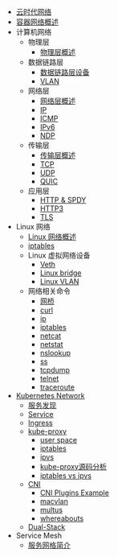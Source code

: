 - [云时代网络](Cloud%20Native%20Network/Cloud-Native-Network.md)
- [容器网络概述](Cloud%20Native%20Network/Docker-容器网络概述.md)
- 计算机网络
  - 物理层
    - [物理层概述](Computer%20Network/Physical%20Layer/computer-network-physical.md)
  - 数据链路层
    - [数据链路层设备](Computer%20Network/Physical%20Layer/computer-network-data-link-device.md)
    - [VLAN](Computer%20Network/Physical%20Layer/VLAN.md)
  - 网络层
    - [网络层概述](Computer%20Network/Network%20Layer/computer-network-network.md)
    - [IP](Computer%20Network/Network%20Layer/IP.md)
    - [ICMP](Computer%20Network/Network%20Layer/ICMP.md)
    - [IPv6](Computer%20Network/Network%20Layer/IPv6.md)
    - [NDP](Computer%20Network/Network%20Layer/NDP.md)
  - 传输层
    - [传输层概述](Computer%20Network/Transport%20Layer/computer-network-transport.md)
    - [TCP](Computer%20Network/Transport%20Layer/TCP.md)
    - [UDP](Computer%20Network/Transport%20Layer/UDP.md)
    - [QUIC](Computer%20Network/Transport%20Layer/quic.md)
  - 应用层
    - [HTTP & SPDY](Computer%20Network/Application%20Layer/http.md)
    - [HTTP3](Computer%20Network/Application%20Layer/http3.md)
    - [TLS](Computer%20Network/Application%20Layer/TLS.md)
- Linux 网络
  - [Linux 网络概述](Linux%20Network/linux-network-introduction.md)
  - [iptables](Linux%20Network/iptables.md)
  - Linux 虚拟网络设备
    - [Veth](Linux%20Network/Veth.md)
    - [Linux bridge](Linux%20Network/Linux-Bridge.md)
    - [Linux VLAN](Linux%20Network/Linux-VLAN.md)
  - 网络相关命令
    - [网桥](Linux%20Network/Command/cmd-brctl.md)
    - [curl](Linux%20Network/Command/cmd-curl.md)
    - [ip](Linux%20Network/Command/cmd-ip.md)
    - [iptables](Linux%20Network/Command/cmd-iptables.md)
    - [netcat](Linux%20Network/Command/cmd-netcat.md)
    - [netstat](Linux%20Network/Command/cmd-netstat.md)
    - [nslookup](Linux%20Network/Command/cmd-nslookup.md)
    - [ss](Linux%20Network/Command/cmd-ss.md)
    - [tcpdump](Linux%20Network/Command/cmd-tcpdump.md)
    - [telnet](Linux%20Network/Command/cmd-telnet.md)
    - [traceroute](Linux%20Network/Command/cmd-traceroute.md)
- [Kubernetes Network](Cloud%20Native%20Network/K8s/K8s-网络概述.md)
  - [服务发现](Cloud%20Native%20Network/K8s/DNS/k8s-service-discovery.md)
  - [Service](Cloud%20Native%20Network/K8s/service/service-intro.md)
  - [Ingress](Cloud%20Native%20Network/K8s/Ingress/ingress.md)
  - [kube-proxy](Cloud%20Native%20Network/K8s/kube-proxy/kube-proxy-intro.md)
    - [user space](Cloud%20Native%20Network/K8s/kube-proxy/kube-proxy-user-space.md)
    - [iptables](Cloud%20Native%20Network/K8s/kube-proxy/kube-proxy-iptables.md)
    - [ipvs](Cloud%20Native%20Network/K8s/kube-proxy/kube-proxy-ipvs.md)
    - [kube-proxy源码分析](Cloud%20Native%20Network/K8s/kube-proxy/kube-proxy-src.md)
    - [iptables vs ipvs](Cloud%20Native%20Network/K8s/kube-proxy/iptables-vs-ipvs.md)
  - [CNI](Cloud%20Native%20Network/K8s/CNI/cni.md)
    - [CNI Plugins Example](Cloud%20Native%20Network/K8s/CNI/cni-example.md)
    - [macvlan](Cloud%20Native%20Network/K8s/CNI/macvlan.md)
    - [multus](Cloud%20Native%20Network/K8s/CNI/multus.md)
    - [whereabouts](Cloud%20Native%20Network/K8s/CNI/whereabouts.md)
  - [Dual-Stack](Cloud%20Native%20Network/K8s/dual-stack/dual-stack.md)
- Service Mesh
  - [服务网格简介](Cloud%20Native%20Network/Service%20Mesh/service-mesh-introduction.md)
